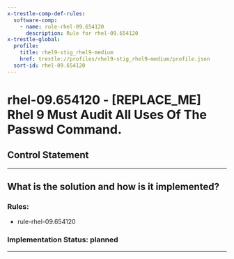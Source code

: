 ```yaml
---
x-trestle-comp-def-rules:
  software-comp:
    - name: rule-rhel-09.654120
      description: Rule for rhel-09.654120
x-trestle-global:
  profile:
    title: rhel9-stig_rhel9-medium
    href: trestle://profiles/rhel9-stig_rhel9-medium/profile.json
  sort-id: rhel-09.654120
---
```


# rhel-09.654120 - \[REPLACE_ME\] Rhel 9 Must Audit All Uses Of The Passwd Command.

## Control Statement

______________________________________________________________________

## What is the solution and how is it implemented?

<!-- For implementation status enter one of: implemented, partial, planned, alternative, not-applicable -->

<!-- Note that the list of rules under ### Rules: is read-only and changes will not be captured after assembly to JSON -->

<!-- Add control implementation description here for control: rhel-09.654120 -->

### Rules:

  - rule-rhel-09.654120

### Implementation Status: planned

______________________________________________________________________
